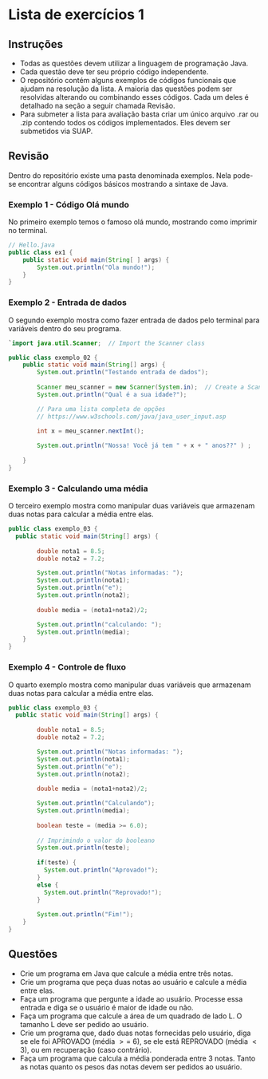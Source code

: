 # Lista de exercícios 1

## Instruções

* Todas as questões devem utilizar a linguagem de programação Java.
* Cada questão deve ter seu próprio código independente.
* O repositório contém alguns exemplos de códigos funcionais que ajudam na resolução da lista. A maioria das questões podem ser resolvidas alterando ou combinando esses códigos. Cada um deles é detalhado na seção a seguir chamada Revisão.
* Para submeter a lista para avaliação basta criar um único arquivo .rar ou .zip contendo todos os códigos implementados. Eles devem ser submetidos via SUAP.
 
## Revisão 

Dentro do repositório existe uma pasta denominada exemplos. Nela pode-se encontrar alguns códigos básicos mostrando a sintaxe de Java.

### Exemplo 1 - Código Olá mundo

No primeiro exemplo temos o famoso olá mundo, mostrando como imprimir no terminal.
```java
// Hello.java
public class ex1 {
	public static void main(String[ ] args) {
        System.out.println("Ola mundo!");
    }
}
````

### Exemplo 2 - Entrada de dados

O segundo exemplo mostra como fazer entrada de dados pelo terminal para variáveis dentro do seu programa.

```java
`import java.util.Scanner;  // Import the Scanner class

public class exemplo_02 {
	public static void main(String[] args) {
        System.out.println("Testando entrada de dados");
        
        Scanner meu_scanner = new Scanner(System.in);  // Create a Scanner object
        System.out.println("Qual é a sua idade?");

        // Para uma lista completa de opções 
        // https://www.w3schools.com/java/java_user_input.asp
        
        int x = meu_scanner.nextInt();  

        System.out.println("Nossa! Você já tem " + x + " anos??" ) ;       
        
    }
}


```


### Exemplo 3 - Calculando uma média

O terceiro exemplo mostra como manipular duas variáveis que armazenam duas notas para calcular a média entre elas.
```java
public class exemplo_03 {
  public static void main(String[] args) {
              
        double nota1 = 8.5;
        double nota2 = 7.2;

        System.out.println("Notas informadas: ");
        System.out.println(nota1);
        System.out.println("e");
        System.out.println(nota2);        
        
        double media = (nota1+nota2)/2;

        System.out.println("calculando: ");
        System.out.println(media);       
    }
}
```



### Exemplo 4 - Controle de fluxo

O quarto exemplo  mostra como manipular duas variáveis que armazenam duas notas para calcular a média entre elas.
```java
public class exemplo_03 {
  public static void main(String[] args) {
        
        double nota1 = 8.5;
        double nota2 = 7.2;

        System.out.println("Notas informadas: ");
        System.out.println(nota1);
        System.out.println("e");
        System.out.println(nota2);         
               
        double media = (nota1+nota2)/2;

        System.out.println("Calculando");
        System.out.println(media);              
        
        boolean teste = (media >= 6.0);
        
        // Imprimindo o valor do booleano
        System.out.println(teste);
        
        if(teste) {
          System.out.println("Aprovado!");
        }
        else {
          System.out.println("Reprovado!");
        }
        
        System.out.println("Fim!");
    }
} 
```


## Questões
* Crie um programa em Java que calcule a média entre três notas.
*  Crie um programa que peça duas notas ao usuário e calcule a média entre elas.
* Faça um programa que pergunte a idade ao usuário. Processe essa entrada e diga se o usuário é maior de idade ou não.
* Faça um programa que calcule a área de um quadrado de lado L. O tamanho L deve ser pedido ao usuário.
* Crie um programa que, dado duas notas fornecidas pelo usuário, diga se ele foi APROVADO (média $>=$ 6), se ele está REPROVADO (média $<3$), ou em recuperação (caso contrário).
* Faça um programa que calcula a média ponderada entre 3 notas. Tanto as notas quanto os pesos das notas devem ser pedidos ao usuário.
